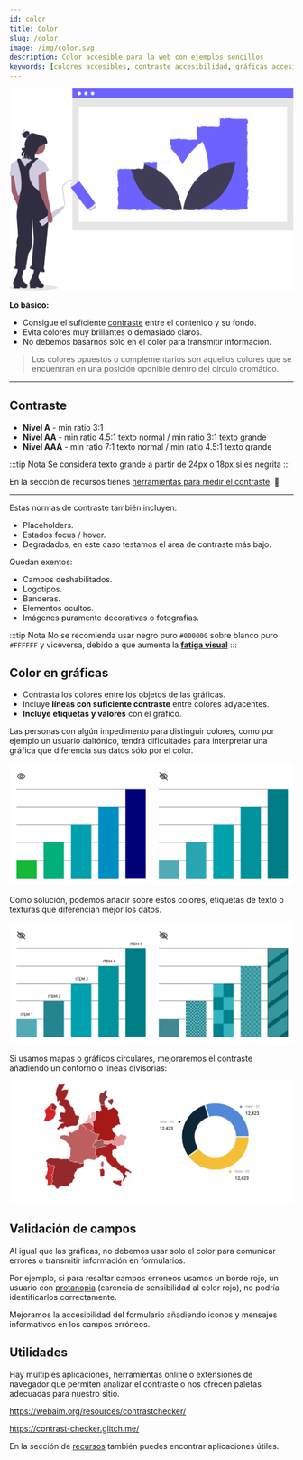 ```yaml
---
id: color
title: Color
slug: /color
image: /img/color.svg
description: Color accesible para la web con ejemplos sencillos
keywords: [colores accesibles, contraste accesibilidad, gráficas accesibles]
---
```


<img src="/img/color.svg" alt="" />

**Lo básico:**

- Consigue el suficiente [contraste](#contraste) entre el contenido y su fondo.
- Evita colores muy brillantes o demasiado claros.
- No debemos basarnos sólo en el color para transmitir información.

> Los colores opuestos o complementarios son aquellos colores que se encuentran en una posición oponible dentro del círculo cromático.

---


## Contraste

- **Nivel A** - min ratio 3:1
- **Nivel AA** - min ratio 4.5:1 texto normal / min ratio 3:1 texto grande
- **Nivel AAA** - min ratio 7:1 texto normal / min ratio 4.5:1 texto grande

:::tip Nota
Se considera texto grande a partir de 24px o 18px si es negrita
:::

En la sección de recursos tienes [herramientas para medir el contraste](https://accesible.es/recursos#evaluaci%C3%B3n-de-contraste). 🌈

---

Estas normas de contraste también incluyen:

- Placeholders.
- Estados focus / hover.
- Degradados, en este caso testamos el área de contraste más bajo.

Quedan exentos:

- Campos deshabilitados.
- Logotipos.
- Banderas.
- Elementos ocultos.
- Imágenes puramente decorativas o fotografías.

:::tip Nota
No se recomienda usar negro puro `#000000` sobre blanco puro `#FFFFFF` y viceversa, debido a que aumenta la [**fatiga visual**](https://es.wikipedia.org/wiki/Astenop%C3%ADa)
:::

## Color en gráficas

- Contrasta los colores entre los objetos de las gráficas.
- Incluye **líneas con suficiente contraste** entre colores adyacentes.
- **Incluye etiquetas y valores** con el gráfico.

Las personas con algún impedimento para distinguir colores, como por ejemplo un usuario daltónico, tendrá dificultades para interpretar una gráfica que diferencia sus datos sólo por el color.

<img src="/img/daltonismo-grafica.svg" class="full" />

Como solución, podemos añadir sobre estos colores, etiquetas de texto o texturas que diferencian mejor los datos.

<img src="/img/accesible-grafica.svg" class="full" />

Si usamos mapas o gráficos circulares, mejoraremos el contraste añadiendo un contorno o líneas divisorias:

<img src="/img/contraste-color-grafica.svg" class="full" />

## Validación de campos

Al igual que las gráficas, no debemos usar solo el color para comunicar errores o transmitir información en formularios.

Por ejemplo, si para resaltar campos erróneos usamos un borde rojo, un usuario con [protanopia](https://es.wikipedia.org/wiki/Protanopia) (carencia de sensibilidad al color rojo), no podría identificarlos correctamente.

Mejoramos la accesibilidad del formulario añadiendo iconos y mensajes informativos en los campos erróneos.

## Utilidades

Hay múltiples aplicaciones, herramientas online o extensiones de navegador que permiten analizar el contraste o nos ofrecen paletas adecuadas para nuestro sitio.

https://webaim.org/resources/contrastchecker/

https://contrast-checker.glitch.me/

En la sección de [recursos](recursos) también puedes encontrar aplicaciones útiles.
